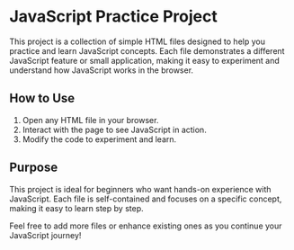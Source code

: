 # JavaScript Practice Project

This project is a collection of simple HTML files designed to help you practice and learn JavaScript concepts. Each file demonstrates a different JavaScript feature or small application, making it easy to experiment and understand how JavaScript works in the browser.


## How to Use

1. Open any HTML file in your browser.
2. Interact with the page to see JavaScript in action.
3. Modify the code to experiment and learn.

## Purpose

This project is ideal for beginners who want hands-on experience with JavaScript. Each file is self-contained and focuses on a specific concept, making it easy to learn step by step.

Feel free to add more files or enhance existing ones as you continue your JavaScript journey!